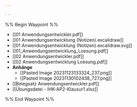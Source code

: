 ```yaml
---

---
```

%% Begin Waypoint %%
- [[01 Anwendungsentwickler.pdf]]
- [[01 Anwendungsentwicklung (Notizen).excalidraw]]
- [[01 Anwendungsentwicklung (Notizen).excalidraw.svg]]
- [[01_Anwendungsentwicklung_Loesung.pdf]]
- [[02 Anwendungsentwickler.pdf]]
- [[02 Anwendungsentwicklung Loesung.pdf]]
- **Anhänge**
	- [[Pasted Image 20231123133324_237.png]]
	- [[Pasted Image 20231130102438_727.png]]
- [[Belegsatz Anwendungsentwickler.pdf]]
- [[Übungsdatei - IHK-AP2-Klausur1.xlsx]]

%% End Waypoint %%